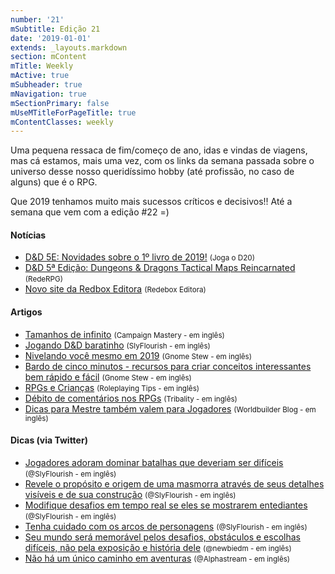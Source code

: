 ```yaml
---
number: '21'
mSubtitle: Edição 21
date: '2019-01-01'
extends: _layouts.markdown
section: mContent
mTitle: Weekly
mActive: true
mSubheader: true
mNavigation: true
mSectionPrimary: false
mUseMTitleForPageTitle: true
mContentClasses: weekly
---
```

Uma pequena ressaca de fim/começo de ano, idas e vindas de viagens, mas cá estamos, mais uma vez, com os links da semana passada sobre o universo desse nosso queridíssimo hobby (até profissão, no caso de alguns) que é o RPG.

Que 2019 tenhamos muito mais sucessos críticos e decisivos!! Até a semana que vem com a edição #22 =)


#### Notícias

- [D&D 5E: Novidades sobre o 1º livro de 2019!] <small>(Joga o D20)</small>
- [D&D 5ª Edição: Dungeons & Dragons Tactical Maps Reincarnated] <small>(RedeRPG)</small>
- [Novo site da Redbox Editora] <small>(Redebox Editora)</small>

#### Artigos

- [Tamanhos de infinito] <small>(Campaign Mastery - em inglês)</small>
- [Jogando D&D baratinho] <small>(SlyFlourish - em inglês)</small>
- [Nivelando você mesmo em 2019] <small>(Gnome Stew - em inglês)</small>
- [Bardo de cinco minutos - recursos para criar conceitos interessantes bem rápido e fácil] <small>(Gnome Stew - em inglês)</small>
- [RPGs e Crianças] <small>(Roleplaying Tips - em inglês)</small>
- [Débito de comentários nos RPGs] <small>(Tribality - em inglês)</small>
- [Dicas para Mestre também valem para Jogadores] <small>(Worldbuilder Blog - em inglês)</small>

#### Dicas (via Twitter)

- [Jogadores adoram dominar batalhas que deveriam ser difíceis] <small>(@SlyFlourish - em inglês)</small>
- [Revele o propósito e origem de uma masmorra através de seus detalhes visíveis e de sua construção] <small>(@SlyFlourish - em inglês)</small>
- [Modifique desafios em tempo real se eles se mostrarem entediantes] <small>(@SlyFlourish - em inglês)</small>
- [Tenha cuidado com os arcos de personagens] <small>(@SlyFlourish - em inglês)</small>
- [Seu mundo será memorável pelos desafios, obstáculos e escolhas difíceis, não pela exposição e história dele] <small>(@newbiedm - em inglês)</small>
- [Não há um único caminho em aventuras] <small>(@Alphastream - em inglês)</small>

[Tamanhos de infinito]: http://www.campaignmastery.com/blog/sizes-of-infinity/
[Jogando D&D baratinho]: http://slyflourish.com/playing_dnd_on_a_budget.html
[Nivelando você mesmo em 2019]: https://gnomestew.com/leveling-yourself-in-2019/
[RPGs e Crianças]: https://www.roleplayingtips.com/rptn/roleplaying-games-and-kids/
[Débito de comentários nos RPGs]: https://www.tribality.com/2019/01/03/feedback-debt-in-tabletop-games/
[Dicas para Mestre também valem para Jogadores]: https://worldbuilderblog.me/2019/01/03/that-gm-advice-also-applies-to-players/
[Bardo de cinco minutos - recursos para criar conceitos interessantes bem rápido e fácil]: https://gnomestew.com/the-five-minute-bard-resources-to-create-sharp-concepts-in-no-time-flat/
[Jogadores adoram dominar batalhas que deveriam ser difíceis]: https://twitter.com/SlyFlourish/status/1082004111485210625
[Revele o propósito e origem de uma masmorra através de seus detalhes visíveis e de sua construção]: https://twitter.com/SlyFlourish/status/1081626645184823299
[Modifique desafios em tempo real se eles se mostrarem entediantes]: https://twitter.com/SlyFlourish/status/1081234343668994048
[Tenha cuidado com os arcos de personagens]: https://twitter.com/SlyFlourish/status/1080162106551554048
[Seu mundo será memorável pelos desafios, obstáculos e escolhas difíceis, não pela exposição e história dele]: https://twitter.com/newbiedm/status/1081628712540520448
[Não há um único caminho em aventuras]: https://twitter.com/Alphastream/status/1081236650955464705
[D&D 5E: Novidades sobre o 1º livro de 2019!]: https://jogaod20.blogspot.com/2019/01/5e-livro-2019.html
[D&D 5ª Edição: Dungeons & Dragons Tactical Maps Reincarnated]: https://www.rederpg.com.br/2019/01/03/dd-5a-edicao-dungeons-dragons-tactical-maps-reincarnated/
[Novo site da Redbox Editora]: https://redboxeditora.com.br/
